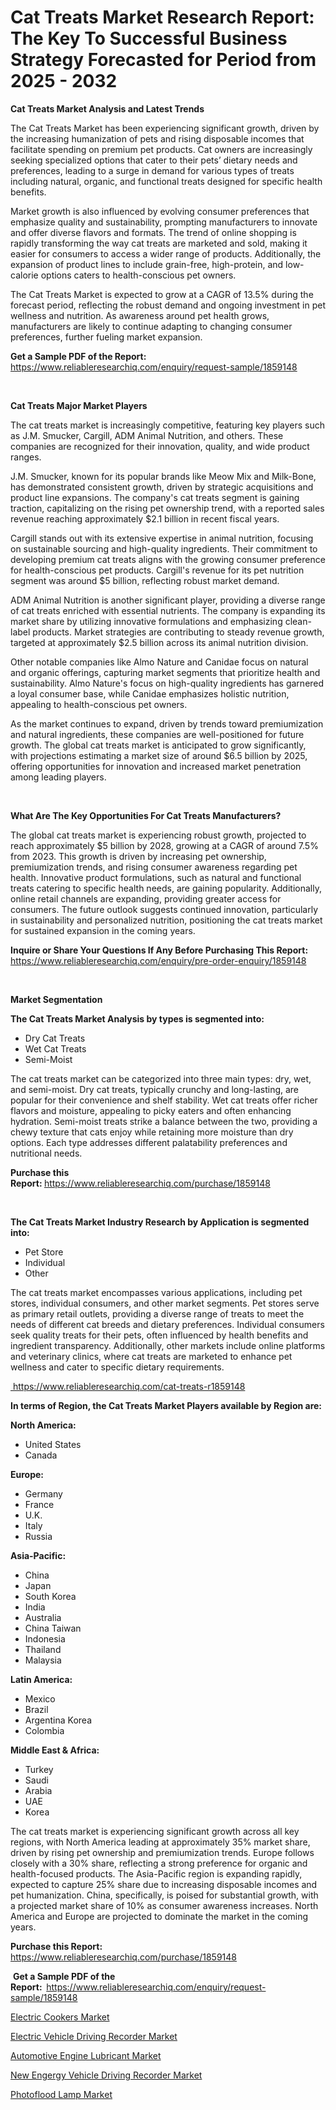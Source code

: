 <p><h1>Cat Treats Market Research Report: The Key To Successful Business Strategy Forecasted for Period from 2025 - 2032</h1></p><p><strong>Cat Treats Market Analysis and Latest Trends</strong></p>
<p><p>The Cat Treats Market has been experiencing significant growth, driven by the increasing humanization of pets and rising disposable incomes that facilitate spending on premium pet products. Cat owners are increasingly seeking specialized options that cater to their pets’ dietary needs and preferences, leading to a surge in demand for various types of treats including natural, organic, and functional treats designed for specific health benefits.</p><p>Market growth is also influenced by evolving consumer preferences that emphasize quality and sustainability, prompting manufacturers to innovate and offer diverse flavors and formats. The trend of online shopping is rapidly transforming the way cat treats are marketed and sold, making it easier for consumers to access a wider range of products. Additionally, the expansion of product lines to include grain-free, high-protein, and low-calorie options caters to health-conscious pet owners.</p><p>The Cat Treats Market is expected to grow at a CAGR of 13.5% during the forecast period, reflecting the robust demand and ongoing investment in pet wellness and nutrition. As awareness around pet health grows, manufacturers are likely to continue adapting to changing consumer preferences, further fueling market expansion.</p></p>
<p><strong>Get a Sample PDF of the Report:&nbsp;</strong> <a href="https://www.reliableresearchiq.com/enquiry/request-sample/1859148?utm_campaign=1137&utm_medium=2&utm_source=Github&utm_content=ia&utm_term=05022025&utm_id=cat-treats">https://www.reliableresearchiq.com/enquiry/request-sample/1859148</a></p>
<p>&nbsp;</p>
<p><strong>Cat Treats Major Market Players</strong></p>
<p><p>The cat treats market is increasingly competitive, featuring key players such as J.M. Smucker, Cargill, ADM Animal Nutrition, and others. These companies are recognized for their innovation, quality, and wide product ranges.</p><p>J.M. Smucker, known for its popular brands like Meow Mix and Milk-Bone, has demonstrated consistent growth, driven by strategic acquisitions and product line expansions. The company's cat treats segment is gaining traction, capitalizing on the rising pet ownership trend, with a reported sales revenue reaching approximately $2.1 billion in recent fiscal years.</p><p>Cargill stands out with its extensive expertise in animal nutrition, focusing on sustainable sourcing and high-quality ingredients. Their commitment to developing premium cat treats aligns with the growing consumer preference for health-conscious pet products. Cargill's revenue for its pet nutrition segment was around $5 billion, reflecting robust market demand.</p><p>ADM Animal Nutrition is another significant player, providing a diverse range of cat treats enriched with essential nutrients. The company is expanding its market share by utilizing innovative formulations and emphasizing clean-label products. Market strategies are contributing to steady revenue growth, targeted at approximately $2.5 billion across its animal nutrition division.</p><p>Other notable companies like Almo Nature and Canidae focus on natural and organic offerings, capturing market segments that prioritize health and sustainability. Almo Nature's focus on high-quality ingredients has garnered a loyal consumer base, while Canidae emphasizes holistic nutrition, appealing to health-conscious pet owners.</p><p>As the market continues to expand, driven by trends toward premiumization and natural ingredients, these companies are well-positioned for future growth. The global cat treats market is anticipated to grow significantly, with projections estimating a market size of around $6.5 billion by 2025, offering opportunities for innovation and increased market penetration among leading players.</p></p>
<p>&nbsp;</p>
<p><strong>What Are The Key Opportunities For Cat Treats Manufacturers?</strong></p>
<p><p>The global cat treats market is experiencing robust growth, projected to reach approximately $5 billion by 2028, growing at a CAGR of around 7.5% from 2023. This growth is driven by increasing pet ownership, premiumization trends, and rising consumer awareness regarding pet health. Innovative product formulations, such as natural and functional treats catering to specific health needs, are gaining popularity. Additionally, online retail channels are expanding, providing greater access for consumers. The future outlook suggests continued innovation, particularly in sustainability and personalized nutrition, positioning the cat treats market for sustained expansion in the coming years.</p></p>
<p><strong>Inquire or Share Your Questions If Any Before Purchasing This Report:</strong> <a href="https://www.reliableresearchiq.com/enquiry/pre-order-enquiry/1859148?utm_campaign=1137&utm_medium=2&utm_source=Github&utm_content=ia&utm_term=05022025&utm_id=cat-treats">https://www.reliableresearchiq.com/enquiry/pre-order-enquiry/1859148</a></p>
<p>&nbsp;</p>
<p><strong>Market Segmentation</strong></p>
<p><strong>The Cat Treats Market Analysis by types is segmented into:</strong></p>
<p><ul><li>Dry Cat Treats</li><li>Wet Cat Treats</li><li>Semi-Moist</li></ul></p>
<p><p>The cat treats market can be categorized into three main types: dry, wet, and semi-moist. Dry cat treats, typically crunchy and long-lasting, are popular for their convenience and shelf stability. Wet cat treats offer richer flavors and moisture, appealing to picky eaters and often enhancing hydration. Semi-moist treats strike a balance between the two, providing a chewy texture that cats enjoy while retaining more moisture than dry options. Each type addresses different palatability preferences and nutritional needs.</p></p>
<p><strong>Purchase this Report:&nbsp;</strong><a href="https://www.reliableresearchiq.com/purchase/1859148?utm_campaign=1137&utm_medium=2&utm_source=Github&utm_content=ia&utm_term=05022025&utm_id=cat-treats">https://www.reliableresearchiq.com/purchase/1859148</a></p>
<p>&nbsp;</p>
<p><strong>The Cat Treats Market Industry Research by Application is segmented into:</strong></p>
<p><ul><li>Pet Store</li><li>Individual</li><li>Other</li></ul></p>
<p><p>The cat treats market encompasses various applications, including pet stores, individual consumers, and other market segments. Pet stores serve as primary retail outlets, providing a diverse range of treats to meet the needs of different cat breeds and dietary preferences. Individual consumers seek quality treats for their pets, often influenced by health benefits and ingredient transparency. Additionally, other markets include online platforms and veterinary clinics, where cat treats are marketed to enhance pet wellness and cater to specific dietary requirements.</p></p>
<p><a href="https://www.reliableresearchiq.com/cat-treats-r1859148?utm_campaign=1137&utm_medium=2&utm_source=Github&utm_content=ia&utm_term=05022025&utm_id=cat-treats">&nbsp;https://www.reliableresearchiq.com/cat-treats-r1859148</a></p>
<p><strong>In terms of Region, the Cat Treats Market Players available by Region are:</strong></p>
<p>
    <p> <strong> North America: </strong>
        <ul>
            <li>United States</li>
            <li>Canada</li>
        </ul>
        </p> 
    <p> <strong> Europe: </strong>
        <ul>
            <li>Germany</li>
            <li>France</li>
            <li>U.K.</li>
            <li>Italy</li>
            <li>Russia</li>
        </ul>
        </p> 
    <p> <strong> Asia-Pacific: </strong>
        <ul>
            <li>China</li>
            <li>Japan</li>
            <li>South Korea</li>
            <li>India</li>
            <li>Australia</li>
            <li>China Taiwan</li>
            <li>Indonesia</li>
            <li>Thailand</li>
            <li>Malaysia</li>
        </ul>
        </p> 
    <p> <strong> Latin America: </strong>
        <ul>
            <li>Mexico</li>
            <li>Brazil</li>
            <li>Argentina Korea</li>
            <li>Colombia</li>
        </ul>
        </p> 
    <p> <strong> Middle East & Africa: </strong>
        <ul>
            <li>Turkey</li>
            <li>Saudi</li>
            <li>Arabia</li>
            <li>UAE</li>
            <li>Korea</li>
        </ul>
    </p>
    </p>
<p><p>The cat treats market is experiencing significant growth across all key regions, with North America leading at approximately 35% market share, driven by rising pet ownership and premiumization trends. Europe follows closely with a 30% share, reflecting a strong preference for organic and health-focused products. The Asia-Pacific region is expanding rapidly, expected to capture 25% share due to increasing disposable incomes and pet humanization. China, specifically, is poised for substantial growth, with a projected market share of 10% as consumer awareness increases. North America and Europe are projected to dominate the market in the coming years.</p></p>
<p><strong>Purchase this Report: </strong><a href="https://www.reliableresearchiq.com/purchase/1859148?utm_campaign=1137&utm_medium=2&utm_source=Github&utm_content=ia&utm_term=05022025&utm_id=cat-treats">https://www.reliableresearchiq.com/purchase/1859148</a></p>
<p>&nbsp;<strong>Get a Sample PDF of the Report:&nbsp;&nbsp;</strong><a href="https://www.reliableresearchiq.com/enquiry/request-sample/1859148?utm_campaign=1137&utm_medium=2&utm_source=Github&utm_content=ia&utm_term=05022025&utm_id=cat-treats">https://www.reliableresearchiq.com/enquiry/request-sample/1859148</a></p>
<p><strong></strong></p>
<p><p><a href="https://github.com/ahmalaloanne/Market-Research-Report-List-1/blob/main/electric-cookers-market.md?utm_campaign=1137&utm_medium=2&utm_source=Github&utm_content=ia&utm_term=05022025&utm_id=cat-treats">Electric Cookers Market</a></p><p><a href="https://www.linkedin.com/pulse/market-size-scope-electric-vehicle-driving-recorder-forecasted-0jirf?utm_campaign=1137&utm_medium=2&utm_source=Github&utm_content=ia&utm_term=05022025&utm_id=cat-treats">Electric Vehicle Driving Recorder Market</a></p><p><a href="https://www.linkedin.com/pulse/automotive-engine-lubricantmarkets-97-cagr-analysis-projecting-inlqf?utm_campaign=1137&utm_medium=2&utm_source=Github&utm_content=ia&utm_term=05022025&utm_id=cat-treats">Automotive Engine Lubricant Market</a></p><p><a href="https://www.linkedin.com/pulse/138-cagr-new-engergy-vehicle-driving-recorder-market-2025-2032-newpf?utm_campaign=1137&utm_medium=2&utm_source=Github&utm_content=ia&utm_term=05022025&utm_id=cat-treats">New Engergy Vehicle Driving Recorder Market</a></p><p><a href="https://github.com/peddicehle/Market-Research-Report-List-1/blob/main/photoflood-lamp-market.md?utm_campaign=1137&utm_medium=2&utm_source=Github&utm_content=ia&utm_term=05022025&utm_id=cat-treats">Photoflood Lamp Market</a></p></p>